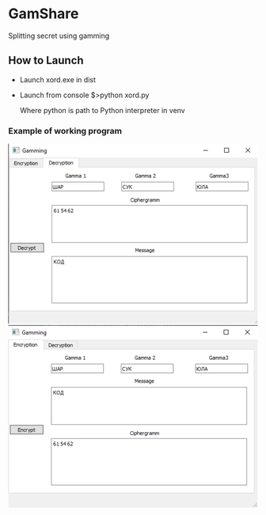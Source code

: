 # GamShare
Splitting secret using gamming

## How to Launch
* Launch xord.exe in dist
* Launch from console
  $>python  xord.py
  
  Where python is path to Python interpreter in venv
### Example of working program
![test image](https://github.com/UnDevil665/GamShare/blob/master/Decryption_example.png) ![test image](https://github.com/UnDevil665/GamShare/blob/master/Encryption_example.png)

